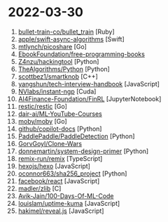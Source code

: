 # 2022-03-30

1. [bullet-train-co/bullet_train](https://github.com/bullet-train-co/bullet_train "The Open Source Ruby on Rails SaaS Framework") [Ruby]
2. [apple/swift-async-algorithms](https://github.com/apple/swift-async-algorithms "Async Algorithms for Swift") [Swift]
3. [mtlynch/picoshare](https://github.com/mtlynch/picoshare "A minimalist, easy-to-host service for sharing images and other files") [Go]
4. [EbookFoundation/free-programming-books](https://github.com/EbookFoundation/free-programming-books "📚 Freely available programming books") 
5. [Z4nzu/hackingtool](https://github.com/Z4nzu/hackingtool "ALL IN ONE Hacking Tool For Hackers") [Python]
6. [TheAlgorithms/Python](https://github.com/TheAlgorithms/Python "All Algorithms implemented in Python") [Python]
7. [scottbez1/smartknob](https://github.com/scottbez1/smartknob "Haptic input knob with software-defined endstops and virtual detents") [C++]
8. [yangshun/tech-interview-handbook](https://github.com/yangshun/tech-interview-handbook "💯 Curated interview preparation materials for busy engineers") [JavaScript]
9. [NVlabs/instant-ngp](https://github.com/NVlabs/instant-ngp "Instant neural graphics primitives: lightning fast NeRF and more") [Cuda]
10. [AI4Finance-Foundation/FinRL](https://github.com/AI4Finance-Foundation/FinRL "FinRL: The first open-source project for financial reinforcement learning. Please star. 🔥") [JupyterNotebook]
11. [restic/restic](https://github.com/restic/restic "Fast, secure, efficient backup program") [Go]
12. [dair-ai/ML-YouTube-Courses](https://github.com/dair-ai/ML-YouTube-Courses "📺 A place to discover the latest machine learning courses on YouTube.") 
13. [moby/moby](https://github.com/moby/moby "Moby Project - a collaborative project for the container ecosystem to assemble container-based systems") [Go]
14. [github/copilot-docs](https://github.com/github/copilot-docs "Documentation for GitHub Copilot") [Python]
15. [PaddlePaddle/PaddleDetection](https://github.com/PaddlePaddle/PaddleDetection "Object Detection toolkit based on PaddlePaddle. It supports object detection, instance segmentation, multiple object tracking and real-time multi-person keypoint detection.") [Python]
16. [GorvGoyl/Clone-Wars](https://github.com/GorvGoyl/Clone-Wars "100+ open-source clones of popular sites like Airbnb, Amazon, Instagram, Netflix, Tiktok, Spotify, Whatsapp, Youtube etc. See source code, demo links, tech stack, github stars.") 
17. [donnemartin/system-design-primer](https://github.com/donnemartin/system-design-primer "Learn how to design large-scale systems. Prep for the system design interview. Includes Anki flashcards.") [Python]
18. [remix-run/remix](https://github.com/remix-run/remix "Build Better Websites. Create modern, resilient user experiences with web fundamentals.") [TypeScript]
19. [hexojs/hexo](https://github.com/hexojs/hexo "A fast, simple & powerful blog framework, powered by Node.js.") [JavaScript]
20. [oconnor663/sha256_project](https://github.com/oconnor663/sha256_project "developed for NYU Tandon's Applied Cryptography course") [Python]
21. [facebook/react](https://github.com/facebook/react "A declarative, efficient, and flexible JavaScript library for building user interfaces.") [JavaScript]
22. [madler/zlib](https://github.com/madler/zlib "A massively spiffy yet delicately unobtrusive compression library.") [C]
23. [Avik-Jain/100-Days-Of-ML-Code](https://github.com/Avik-Jain/100-Days-Of-ML-Code "100 Days of ML Coding") 
24. [louislam/uptime-kuma](https://github.com/louislam/uptime-kuma "A fancy self-hosted monitoring tool") [JavaScript]
25. [hakimel/reveal.js](https://github.com/hakimel/reveal.js "The HTML Presentation Framework") [JavaScript]
